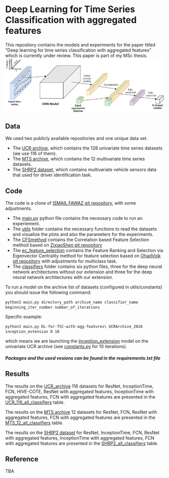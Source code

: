 # Deep Learning for Time Series Classification with aggregated features
This repository contains the models and experiments for the paper titled "Deep learning for time series classification with aggregated features"  which is currently under review.
This paper is part of my MSc thesis.
![architecture](https://github.com/noabartal/DL-for-TSC-with-agg-features/blob/master/images/diagram.png)

## Data 
We used two publicly available repositories and one unique data set.
* The [UCR archive](http://www.timeseriesclassification.com/dataset.php), which contains the 128 univariate time series datasets (we use 116 of them). 
* The [MTS archive](http://www.mustafabaydogan.com/files/viewcategory/20-data-sets.html), which contains the 12 multivariate time series datasets.
* The [SHRP2 dataset](https://insight.shrp2nds.us/), which contains multivariate vehicle sensors data that used for driver identification task.

## Code 
The code is a clone of [ISMAIL FAWAZ git repository](https://github.com/hfawaz/dl-4-tsc), with some adjustments.
* The [main.py](https://github.com/noabartal/DL-for-TSC-with-agg-features/tree/master/main.py) python file contains the necessary code to run an experiement. 
* The [utils](https://github.com/noabartal/DL-for-TSC-with-agg-features/tree/master/utils) folder contains the necessary functions to read the datasets and visualize the plots and also the parameters for the experiments.
* The [CFSmethod](https://github.com/noabartal/DL-for-TSC-with-agg-features/tree/master/CFSmethod) contains the Correlation based Feature Selection method based on [ZixiaoShen git repository](https://github.com/ZixiaoShen/Correlation-based-Feature-Selection/tree/master/CFSmethod)
* The [ec_feature_selection](https://github.com/noabartal/DL-for-TSC-with-agg-features/tree/master/ec_feature_selection) contains the Feature Ranking and Selection via Eigenvector Centrality method for feature selection based on [OhadVolk git repository](https://github.com/OhadVolk/ECFS) with adjustments for multiclass task.
* The [classifiers](https://github.com/noabartal/DL-for-TSC-with-agg-features/tree/master/classifiers) folder contains six python files, three for the deep neural network architectures without our extension 
and three for the deep neural network architectures with our extension.

To run a model on the archive list of datasets (configured in utils/constants) you should issue the following command: 
```
python3 main.py directory_path archive_name classifier_name beginning_iter_number number_of_iterations
```

Specific example:
```
python3 main.py DL-for-TSC-with-agg-features\ UCRArchive_2018 inception_extension 0 10
```

which means we are launching the [inception_extension](https://github.com/noabartal/DL-for-TSC-with-agg-features/blob/master/classifiers/inception_extension.py) model on the univariate UCR archive (see [constants.py](https://github.com/noabartal/DL-for-TSC-with-agg-features/blob/master/utils/constants.py) for 10 iterations).



##### Packages and the used vesions can be found in the requirements.txt file


## Results
The results on the [UCR_archive](http://www.timeseriesclassification.com/dataset.php) 116 datasets for
 ResNet, InceptionTime, FCN, HIVE-COTE, ResNet with aggregated features, InceptionTime with aggregated features, 
 FCN with aggregated features are presented in the [UCR_116_all_classifiers](https://github.com/noabartal/DL-for-TSC-with-agg-features/blob/master/UCR_116_all_classifiers.csv) table.

The results on the [MTS archive](http://www.mustafabaydogan.com/files/viewcategory/20-data-sets.html) 12 datasets for 
ResNet, FCN, ResNet with aggregated features, FCN with aggregated features are presented in the [MTS_12_all_classifiers](https://github.com/noabartal/DL-for-TSC-with-agg-features/blob/master/MTS_12_all_classifiers.csv) table.

The results on the [SHRP2 dataset](https://insight.shrp2nds.us/) for 
 ResNet, InceptionTime, FCN, ResNet with aggregated features, InceptionTime with aggregated features, 
 FCN with aggregated features are presented in the [SHRP2_all_classifiers](https://github.com/noabartal/DL-for-TSC-with-agg-features/blob/master/SHRP2_all_classifiers.csv) table.

## Reference
TBA



